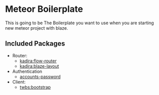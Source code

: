 # Meteor Boilerplate

This is going to be The Boilerplate you want to use when you are starting new meteor project with blaze.

## <a name="included-packages"></a> Included Packages

* Router:
  * [kadira:flow-router](https://github.com/kadirahq/flow-router)
  * [kadira:blaze-layout](https://github.com/kadirahq/blaze-layout)
* Authentication
  * [accounts-password](https://atmospherejs.com/meteor/accounts-password)
* Client:
  * [twbs:bootstrap](https://github.com/twbs/bootstrap)
